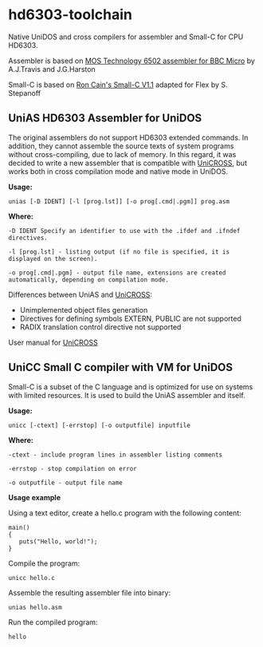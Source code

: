 # hd6303-toolchain

Native UniDOS and cross compilers for assembler and Small-C for CPU HD6303.

Assembler is based on [MOS Technology 6502 assembler for BBC Micro](http://mdfs.net/System/C/BBC/Small-C/v073/source/as65.c) by A.J.Travis and J.G.Harston

Small-C is based on [Ron Cain's Small-C V1.1](https://en.wikipedia.org/wiki/Small-C) adapted for Flex by S. Stepanoff

## UniAS HD6303 Assembler for UniDOS

The original assemblers do not support HD6303 extended commands. In addition, they cannot assemble the source 
texts of system programs without cross-compiling, due to lack of memory. In this regard, it was decided to write
a new assembler that is compatible with [UniCROSS](https://pyldin.info/document/unicross_rus.htm), but works both in cross compilation mode and native mode in UniDOS. 

**Usage:**
```
unias [-D IDENT] [-l [prog.lst]] [-o prog[.cmd|.pgm]] prog.asm
```

**Where:**
```
-D IDENT Specify an identifier to use with the .ifdef and .ifndef directives.

-l [prog.lst] - listing output (if no file is specified, it is displayed on the screen).

-o prog[.cmd|.pgm] - output file name, extensions are created automatically, depending on compilation mode.
```

Differences between UniAS and [UniCROSS](https://pyldin.info/document/unicross_rus.htm):
- Unimplemented object files generation
- Directives for defining symbols EXTERN, PUBLIC are not supported
- RADIX translation control directive not supported

User manual for [UniCROSS](https://pyldin.info/document/unicross_rus.htm)

## UniCC Small C compiler with VM for UniDOS

Small-C is a subset of the C language and is optimized for use on systems with limited resources. It is used to build the UniAS assembler and itself.

**Usage:**
```
unicc [-ctext] [-errstop] [-o outputfile] inputfile
```
**Where:**
```
-ctext - include program lines in assembler listing comments

-errstop - stop compilation on error

-o outputfile - output file name
```

**Usage example**

Using a text editor, create a hello.c program with the following content:
```
main()
{
   puts("Hello, world!");
}
```

Compile the program:
```
unicc hello.c
```

Assemble the resulting assembler file into binary:
```
unias hello.asm
```
Run the compiled program:
```
hello
```
